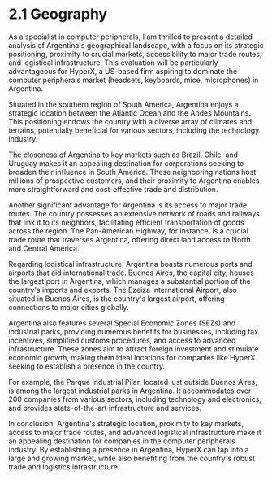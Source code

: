 # 2.1 Geography

As a specialist in computer peripherals, I am thrilled to present a detailed analysis of Argentina's geographical landscape, with a focus on its strategic positioning, proximity to crucial markets, accessibility to major trade routes, and logistical infrastructure. This evaluation will be particularly advantageous for HyperX, a US-based firm aspiring to dominate the computer peripherals market (headsets, keyboards, mice, microphones) in Argentina.

Situated in the southern region of South America, Argentina enjoys a strategic location between the Atlantic Ocean and the Andes Mountains. This positioning endows the country with a diverse array of climates and terrains, potentially beneficial for various sectors, including the technology industry.

The closeness of Argentina to key markets such as Brazil, Chile, and Uruguay makes it an appealing destination for corporations seeking to broaden their influence in South America. These neighboring nations host millions of prospective customers, and their proximity to Argentina enables more straightforward and cost-effective trade and distribution.

Another significant advantage for Argentina is its access to major trade routes. The country possesses an extensive network of roads and railways that link it to its neighbors, facilitating efficient transportation of goods across the region. The Pan-American Highway, for instance, is a crucial trade route that traverses Argentina, offering direct land access to North and Central America.

Regarding logistical infrastructure, Argentina boasts numerous ports and airports that aid international trade. Buenos Aires, the capital city, houses the largest port in Argentina, which manages a substantial portion of the country's imports and exports. The Ezeiza International Airport, also situated in Buenos Aires, is the country's largest airport, offering connections to major cities globally.

Argentina also features several Special Economic Zones (SEZs) and industrial parks, providing numerous benefits for businesses, including tax incentives, simplified customs procedures, and access to advanced infrastructure. These zones aim to attract foreign investment and stimulate economic growth, making them ideal locations for companies like HyperX seeking to establish a presence in the country.

For example, the Parque Industrial Pilar, located just outside Buenos Aires, is among the largest industrial parks in Argentina. It accommodates over 200 companies from various sectors, including technology and electronics, and provides state-of-the-art infrastructure and services.

In conclusion, Argentina's strategic location, proximity to key markets, access to major trade routes, and advanced logistical infrastructure make it an appealing destination for companies in the computer peripherals industry. By establishing a presence in Argentina, HyperX can tap into a large and growing market, while also benefiting from the country's robust trade and logistics infrastructure.